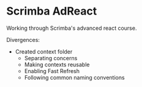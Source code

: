 # Scrimba AdReact

Working through Scrimba's advanced react course.

Divergences:
* Created context folder
    - Separating concerns
    - Making contexts reusable
    - Enabling Fast Refresh
    - Following common naming conventions
